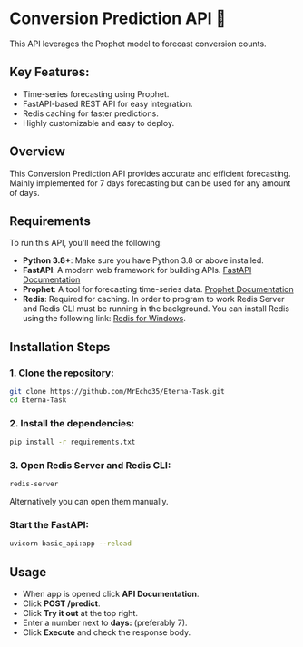 # Conversion Prediction API 🚀

This API leverages the Prophet model to forecast conversion counts. 

## Key Features:
- Time-series forecasting using Prophet.
- FastAPI-based REST API for easy integration.
- Redis caching for faster predictions.
- Highly customizable and easy to deploy.

## Overview

This Conversion Prediction API provides accurate and efficient forecasting. Mainly implemented for 7 days forecasting but can be used for any amount of days.

## Requirements

To run this API, you'll need the following:

- **Python 3.8+**: Make sure you have Python 3.8 or above installed.
- **FastAPI**: A modern web framework for building APIs. [FastAPI Documentation](https://fastapi.tiangolo.com/)
- **Prophet**: A tool for forecasting time-series data. [Prophet Documentation](https://facebook.github.io/prophet/docs/quick_start.html)
- **Redis**: Required for caching. In order to program to work Redis Server and Redis CLI must be running in the background. You can install Redis using the following link: [Redis for Windows](https://github.com/microsoftarchive/redis/releases).

## Installation Steps

### 1. Clone the repository:
```bash
git clone https://github.com/MrEcho35/Eterna-Task.git
cd Eterna-Task
```

### 2. Install the dependencies:
```bash
pip install -r requirements.txt
```

### 3. Open Redis Server and Redis CLI:
```bash
redis-server
```
Alternatively you can open them manually.

### Start the FastAPI:
```bash
uvicorn basic_api:app --reload
```

## Usage

- When app is opened click **API Documentation**.
- Click **POST /predict**.
- Click **Try it out** at the top right.
- Enter a number next to **days:** (preferably 7).
- Click **Execute** and check the response body.
